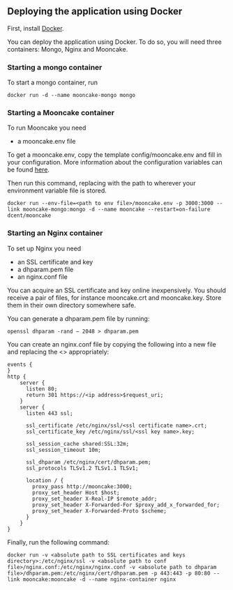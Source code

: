 ## Deploying the application using Docker

First, install [Docker](https://www.docker.com/).
  
You can deploy the application using Docker. To do so, you will need three containers:
Mongo, Nginx and Mooncake.

### Starting a mongo container

To start a mongo container, run 

    docker run -d --name mooncake-mongo mongo
         
### Starting a Mooncake container

To run Mooncake you need 
 
* a mooncake.env file

To get a mooncake.env, copy the template config/mooncake.env and fill in your configuration. More information about the configuration variables can be found [here](./config.md).
  
Then run this command, replacing <env file path> with the path to wherever your environment variable file is stored.  

    docker run --env-file=<path to env file>/mooncake.env -p 3000:3000 --link mooncake-mongo:mongo -d --name mooncake --restart=on-failure dcent/mooncake


### Starting an Nginx container

To set up Nginx you need 

* an SSL certificate and key
* a dhparam.pem file
* an nginx.conf file

You can acquire an SSL certificate and key online inexpensively. You should receive a pair of files, for instance mooncake.crt and mooncake.key. Store them in their own directory somewhere safe.

You can generate a dhparam.pem file by running: 
    
    openssl dhparam -rand – 2048 > dhparam.pem
 
You can create an nginx.conf file by copying the following into a new file and replacing the <> appropriately:

    
    events {
    }
    http {
      	server {
    	  listen 80;
    	  return 301 https://<ip address>$request_uri;
    	}
    	server {
    	  listen 443 ssl;
    
    	  ssl_certificate /etc/nginx/ssl/<ssl certificate name>.crt;
    	  ssl_certificate_key /etc/nginx/ssl/<ssl key name>.key;
    
    	  ssl_session_cache shared:SSL:32m;
    	  ssl_session_timeout 10m;
    
    	  ssl_dhparam /etc/nginx/cert/dhparam.pem;
    	  ssl_protocols TLSv1.2 TLSv1.1 TLSv1;
    
    	  location / {
    	    proxy_pass http://mooncake:3000;
    	    proxy_set_header Host $host;
    	    proxy_set_header X-Real-IP $remote_addr;
    	    proxy_set_header X-Forwarded-For $proxy_add_x_forwarded_for;
	        proxy_set_header X-Forwarded-Proto $scheme;
    	  }
    	}
    }



Finally, run the following command:

    docker run -v <absolute path to SSL certificates and keys directory>:/etc/nginx/ssl -v <absolute path to conf file>/nginx.conf:/etc/nginx/nginx.conf -v <absolute path to dhparam file>/dhparam.pem:/etc/nginx/cert/dhparam.pem -p 443:443 -p 80:80 --link mooncake:mooncake -d --name nginx-container nginx

